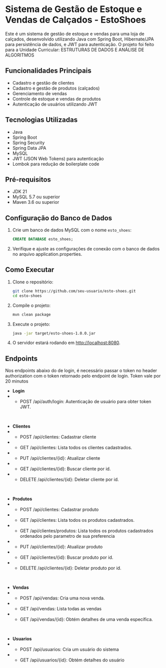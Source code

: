 # Sistema de Gestão de Estoque e Vendas de Calçados - EstoShoes

Este é um sistema de gestão de estoque e vendas para uma loja de calçados, desenvolvido utilizando Java com Spring Boot, Hibernate/JPA para persistência de dados, e JWT para autenticação. O projeto foi feito para a Unidade Curricular: ESTRUTURAS DE DADOS E ANÁLISE DE ALGORITMOS

## Funcionalidades Principais

- Cadastro e gestão de clientes
- Cadastro e gestão de produtos (calçados)
- Gerenciamento de vendas
- Controle de estoque e vendas de produtos
- Autenticação de usuários utilizando JWT

## Tecnologias Utilizadas

- Java
- Spring Boot
- Spring Security
- Spring Data JPA
- MySQL
- JWT (JSON Web Tokens) para autenticação
- Lombok para redução de boilerplate code

## Pré-requisitos

- JDK 21
- MySQL 5.7 ou superior
- Maven 3.6 ou superior

## Configuração do Banco de Dados

1. Crie um banco de dados MySQL com o nome `esto_shoes`:

   ```sql
   CREATE DATABASE esto_shoes;
2. Verifique e ajuste as configurações de conexão com o banco de dados no arquivo application.properties.

## Como Executar

1. Clone o repositório:

    ```bash
    git clone https://github.com/seu-usuario/esto-shoes.git
    cd esto-shoes
2. Compile o projeto:

    ```bash
    mvn clean package
3. Execute o projeto:

    ```bash
    java -jar target/esto-shoes-1.0.0.jar
4. O servidor estará rodando em <http://localhost:8080>.

## Endpoints

Nos endpoints abaixo do de login, é necessário passar o token no header authorization com o token retornado pelo endpoint de login. Token vale por 20 minutos

- **Login**
- - POST /api/auth/login: Autenticação de usuário para obter token JWT.
<br>

- **Clientes**
- - POST /api/clientes: Cadastrar cliente
- - GET /api/clientes: Lista todos os clientes cadastrados.
- - PUT /api/clientes/{id}: Atualizar cliente
- - GET /api/clientes/{id}: Buscar cliente por id.
- - DELETE /api/clientes/{id}: Deletar cliente por id.
<br>

- **Produtos**
- - POST /api/clientes: Cadastrar produto
- - GET /api/clientes: Lista todos os produtos cadastrados.
- - GET /api/clientes/produtos: Lista todos os produtos cadastrados ordenados pelo parametro de sua preferencia
- - PUT /api/clientes/{id}: Atualizar produto
- - GET /api/clientes/{id}: Buscar produto por id.
- - DELETE /api/clientes/{id}: Deletar produto por id.
<br>

- **Vendas**
- - POST /api/vendas: Cria uma nova venda.
- - GET /api/vendas: Lista todas as vendas
- - GET /api/vendas/{id}: Obtém detalhes de uma venda específica.
<br>

- **Usuarios**
- - POST /api/usuarios: Cria um usuário do sistema
- - GET /api/usuarios/{id}: Obtém detalhes do usuário
